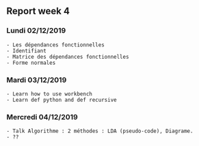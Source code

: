 ## Report week 4
### Lundi 02/12/2019
	- Les dépendances fonctionnelles 
	- Identifiant
	- Matrice des dépendances fonctionnelles
	- Forme normales
### Mardi 03/12/2019
	- Learn how to use workbench
	- Learn def python and def recursive 
### Mercredi 04/12/2019
	- Talk Algorithme : 2 méthodes : LDA (pseudo-code), Diagrame.
	- ??